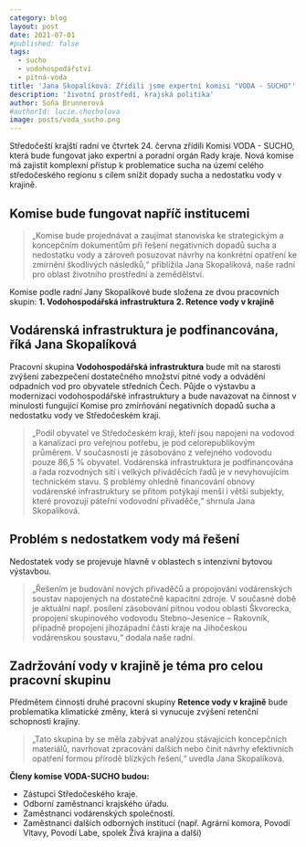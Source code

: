 ```yaml
---
category: blog
layout: post
date: 2021-07-01
#published: false
tags: 
  - sucho
  - vodohospodářství
  - pitná-voda
title: 'Jana Skopalíková: Zřídili jsme expertní komisi "VODA - SUCHO"'
description: 'životní prostředí, krajská politika'
author: Soňa Brunnerová
#authorId: lucie.chocholova
image: posts/voda_sucho.png
---
```


Středočeští krajští radní ve čtvrtek 24. června zřídili Komisi VODA - SUCHO, která bude fungovat jako expertní a poradní orgán Rady kraje. Nová komise má zajistit komplexní přístup k problematice sucha na území celého středočeského regionu s cílem snížit dopady sucha a nedostatku vody v krajině.

## Komise bude fungovat napříč institucemi

> „Komise bude projednávat a zaujímat stanoviska ke strategickým a koncepčním dokumentům při řešení negativních dopadů sucha a nedostatku vody a zároveň posuzovat návrhy na konkrétní opatření ke zmírnění škodlivých následků,“ přiblížila Jana Skopalíková, naše radní pro oblast životního prostřední a zemědělství.

Komise podle radní Jany Skopalíkové bude složena ze dvou pracovních skupin:
**1. Vodohospodářská infrastruktura**
**2. Retence vody v krajině**

## Vodárenská infrastruktura je podfinancována, říká Jana Skopalíková
Pracovní skupina **Vodohospodářská infrastruktura** bude mít na starosti zvýšení zabezpečení dostatečného množství pitné vody a odvádění odpadních vod pro obyvatele středních Čech. Půjde o výstavbu a modernizaci vodohospodářské infrastruktury a bude navazovat na činnost v minulosti fungující Komise pro zmírňování negativních dopadů sucha a nedostatku vody ve Středočeském kraji.

> „Podíl obyvatel ve Středočeském kraji, kteří jsou napojeni na vodovod a kanalizaci pro veřejnou potřebu, je pod celorepublikovým průměrem. V současnosti je zásobováno z veřejného vodovodu pouze 86,5 % obyvatel. Vodárenská infrastruktura je podfinancována a řada rozvodných sítí i velkých přiváděcích řadů je v nevyhovujícím technickém stavu. S problémy ohledně financování obnovy vodárenské infrastruktury se přitom potýkají menší i větší subjekty, které provozují páteřní vodovodní přivaděče,“ shrnula Jana Skopalíková.

## Problém s nedostatkem vody má řešení
Nedostatek vody se projevuje hlavně v oblastech s intenzivní bytovou výstavbou. 

> „Řešením je budování nových přivaděčů a propojování vodárenských soustav napojených na dostatečně kapacitní zdroje. V současné době je aktuální např. posílení zásobování pitnou vodou oblasti Škvorecka, propojení skupinového vodovodu Stebno–Jesenice – Rakovník, případně propojení jihozápadní části kraje na Jihočeskou vodárenskou soustavu,“ dodala naše radní.

## Zadržování vody v krajině je téma pro celou pracovní skupinu
Předmětem činnosti druhé pracovní skupiny **Retence vody v krajině** bude problematika klimatické změny, která si vynucuje zvýšení retenční schopnosti krajiny.

> „Tato skupina by se měla zabývat analýzou stávajících koncepčních materiálů, navrhovat zpracování dalších nebo činit návrhy efektivních opatření formou přírodě blízkých řešení,“ uvedla Jana Skopalíková.

**Členy komise VODA-SUCHO budou:**
* Zástupci Středočeského kraje.
* Odborní zaměstnanci krajského úřadu.
* Zaměstnanci vodárenských společností.
* Zaměstnanci dalších odborných institucí (např. Agrární komora, Povodí Vltavy, Povodí Labe, spolek Živá krajina a další)
